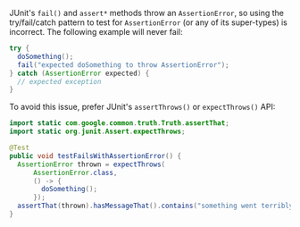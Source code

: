 JUnit's `fail()` and `assert*` methods throw an `AssertionError`, so using the
try/fail/catch pattern to test for `AssertionError` (or any of its super-types)
is incorrect. The following example will never fail:

```java
try {
  doSomething();
  fail("expected doSomething to throw AssertionError");
} catch (AssertionError expected) {
  // expected exception
}
```

To avoid this issue, prefer JUnit's `assertThrows()` or `expectThrows()` API:

```java
import static com.google.common.truth.Truth.assertThat;
import static org.junit.Assert.expectThrows;

@Test
public void testFailsWithAssertionError() {
  AssertionError thrown = expectThrows(
      AssertionError.class,
      () -> {
        doSomething();
      });
  assertThat(thrown).hasMessageThat().contains("something went terribly wrong");
}
```

